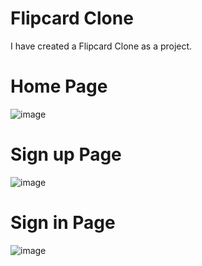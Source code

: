 # Flipcard Clone

I have created a Flipcard Clone as a project.

# Home Page
![image](https://github.com/FluKM/HTML/assets/121596131/f4688877-c323-4ff8-8fd9-3a5248605e16)


# Sign up Page
![image](https://github.com/FluKM/HTML/assets/121596131/2013626a-5c1e-4b6a-a5db-477d179cebf8)


# Sign in Page
![image](https://github.com/FluKM/HTML/assets/121596131/13c70772-1866-4670-86b5-a8c6343fe56b)
